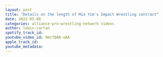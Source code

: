```yaml
---
layout: post
title: "Details on the length of Mia Yim's Impact Wrestling contract"
date: 2022-05-08
categories: alliance-pro-wrestling-network videos
author: lewis-carlan
spotify_track_id: 
youtube_video_id: 9mc7QAB-oAA
apple_track_id: 
youtube_metadata: 
---
```

